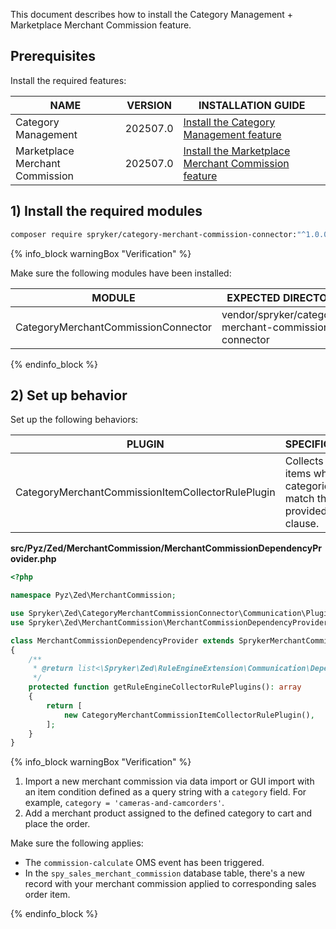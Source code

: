This document describes how to install the Category Management + Marketplace Merchant Commission feature.

## Prerequisites

Install the required features:

| NAME                            | VERSION          | INSTALLATION GUIDE                                                                                                                                                                                          |
|---------------------------------|------------------|-------------------------------------------------------------------------------------------------------------------------------------------------------------------------------------------------------------|
| Category Management             | 202507.0 | [Install the Category Management feature](/docs/pbc/all/product-information-management/latest/base-shop/install-and-upgrade/install-features/install-the-category-management-feature.html)        |
| Marketplace Merchant Commission | 202507.0 | [Install the Marketplace Merchant Commission feature](/docs/pbc/all/merchant-management/latest/marketplace/install-and-upgrade/install-features/install-the-marketplace-merchant-commission-feature.html) |

## 1) Install the required modules

```bash
composer require spryker/category-merchant-commission-connector:"^1.0.0" --update-with-dependencies
```

{% info_block warningBox "Verification" %}

Make sure the following modules have been installed:

| MODULE                              | EXPECTED DIRECTORY                                    |
|-------------------------------------|-------------------------------------------------------|
| CategoryMerchantCommissionConnector | vendor/spryker/category-merchant-commission-connector |

{% endinfo_block %}


## 2) Set up behavior

Set up the following behaviors:

| PLUGIN                                            | SPECIFICATION                                              | PREREQUISITES | NAMESPACE                                                                               |
|---------------------------------------------------|------------------------------------------------------------|---------------|-----------------------------------------------------------------------------------------|
| CategoryMerchantCommissionItemCollectorRulePlugin | Collects the items whose categories match the provided clause. |               | Spryker\Zed\CategoryMerchantCommissionConnector\Communication\Plugin\MerchantCommission |

**src/Pyz/Zed/MerchantCommission/MerchantCommissionDependencyProvider.php**

```php
<?php

namespace Pyz\Zed\MerchantCommission;

use Spryker\Zed\CategoryMerchantCommissionConnector\Communication\Plugin\MerchantCommission\CategoryMerchantCommissionItemCollectorRulePlugin;
use Spryker\Zed\MerchantCommission\MerchantCommissionDependencyProvider as SprykerMerchantCommissionDependencyProvider;

class MerchantCommissionDependencyProvider extends SprykerMerchantCommissionDependencyProvider
{
    /**
     * @return list<\Spryker\Zed\RuleEngineExtension\Communication\Dependency\Plugin\CollectorRulePluginInterface>
     */
    protected function getRuleEngineCollectorRulePlugins(): array
    {
        return [
            new CategoryMerchantCommissionItemCollectorRulePlugin(),
        ];
    }
}
```

{% info_block warningBox "Verification" %}

1. Import a new merchant commission via data import or GUI import with an item condition defined as a query string with a `category` field. For example, `category = 'cameras-and-camcorders'`.
2. Add a merchant product assigned to the defined category to cart and place the order.

Make sure the following applies:
- The `commission-calculate` OMS event has been triggered.
- In the `spy_sales_merchant_commission` database table, there's a new record with your merchant commission applied to corresponding sales order item.

{% endinfo_block %}
